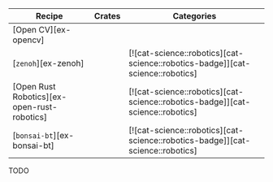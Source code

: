 | Recipe | Crates | Categories |
|--------|--------|------------|
| [Open CV][ex-opencv] |  |  |
| [`zenoh`][ex-zenoh] |  | [![cat-science::robotics][cat-science::robotics-badge]][cat-science::robotics] |
| [Open Rust Robotics][ex-open-rust-robotics] |  | [![cat-science::robotics][cat-science::robotics-badge]][cat-science::robotics] |
| [`bonsai-bt`][ex-bonsai-bt] |  | [![cat-science::robotics][cat-science::robotics-badge]][cat-science::robotics] |

<div class="hidden">
TODO
</div>
